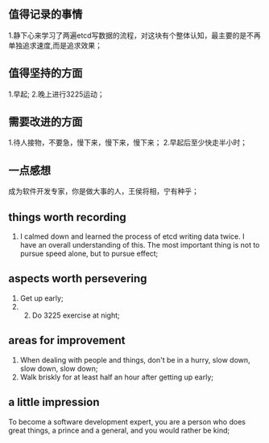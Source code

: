 ## 值得记录的事情
1.静下心来学习了两遍etcd写数据的流程，对这块有个整体认知，最主要的是不再单独追求速度,而是追求效果；


## 值得坚持的方面
1.早起;
2.晚上进行3225运动；


## 需要改进的方面
1.待人接物，不要急，慢下来，慢下来，慢下来；
2.早起后至少快走半小时；


## 一点感想
成为软件开发专家，你是做大事的人，王侯将相，宁有种乎；



## things worth recording
1. I calmed down and learned the process of etcd writing data twice. I have an overall understanding of this. The most important thing is not to pursue speed alone, but to pursue effect;

  
## aspects worth persevering
  
1. Get up early; 
2. 2. Do 3225 exercise at night;


## areas for improvement
1. When dealing with people and things, don't be in a hurry, slow down, slow down, slow down;
2. Walk briskly for at least half an hour after getting up early;


## a little impression
To become a software development expert, you are a person who does great things, a prince and a general, and you would rather be kind;